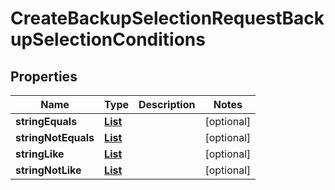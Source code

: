 

# CreateBackupSelectionRequestBackupSelectionConditions


## Properties

| Name | Type | Description | Notes |
|------------ | ------------- | ------------- | -------------|
|**stringEquals** | [**List**](List.md) |  |  [optional] |
|**stringNotEquals** | [**List**](List.md) |  |  [optional] |
|**stringLike** | [**List**](List.md) |  |  [optional] |
|**stringNotLike** | [**List**](List.md) |  |  [optional] |



